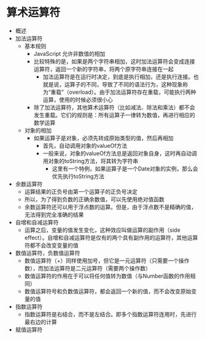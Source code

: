 # 算术运算符

+ 概述
+ 加法运算符
  + 基本规则
    + JavaScript 允许非数值的相加
    + 比较特殊的是，如果是两个字符串相加，这时加法运算符会变成连接运算符，返回一个新的字符串，将两个原字符串连接在一起
      + 加法运算符是在运行时决定，到底是执行相加，还是执行连接。也就是说，运算子的不同，导致了不同的语法行为，这种现象称为“重载”（overload）。由于加法运算符存在重载，可能执行两种运算，使用的时候必须很小心
    + 除了加法运算符，其他算术运算符（比如减法、除法和乘法）都不会发生重载。它们的规则是：所有运算子一律转为数值，再进行相应的数学运算
  + 对象的相加
    + 如果运算子是对象，必须先转成原始类型的值，然后再相加
      + 首先，自动调用对象的valueOf方法
      + 一般来说，对象的valueOf方法总是返回对象自身，这时再自动调用对象的toString方法，将其转为字符串
        + 这里有一个特例，如果运算子是一个Date对象的实例，那么会优先执行toString方法
+ 余数运算符
  + 运算结果的正负号由第一个运算子的正负号决定
  + 所以，为了得到负数的正确余数值，可以先使用绝对值函数
  + 余数运算符还可以用于浮点数的运算。但是，由于浮点数不是精确的值，无法得到完全准确的结果
+ 自增和自减运算符
  + 运算之后，变量的值发生变化，这种效应叫做运算的副作用（side effect）。自增和自减运算符是仅有的两个具有副作用的运算符，其他运算符都不会改变变量的值
+ 数值运算符，负数值运算符
  + 数值运算符（+）同样使用加号，但它是一元运算符（只需要一个操作数），而加法运算符是二元运算符（需要两个操作数）
  + 数值运算符的作用在于可以将任何值转为数值（与Number函数的作用相同）
  + 数值运算符号和负数值运算符，都会返回一个新的值，而不会改变原始变量的值
+ 指数运算符
  + 指数运算符是右结合，而不是左结合。即多个指数运算符连用时，先进行最右边的计算
+ 赋值运算符